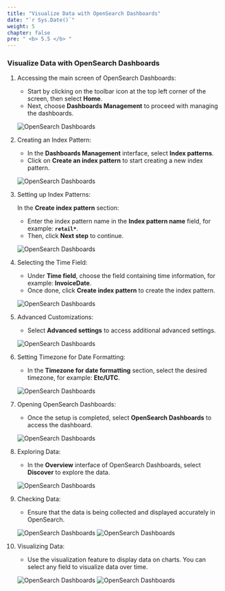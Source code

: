 ```yaml
---
title: "Visualize Data with OpenSearch Dashboards"
date: "`r Sys.Date()`"
weight: 5
chapter: false
pre: " <b> 5.5 </b> "
---
```


### Visualize Data with OpenSearch Dashboards

1. Accessing the main screen of OpenSearch Dashboards:

   - Start by clicking on the toolbar icon at the top left corner of the screen, then select **Home**.
   - Next, choose **Dashboards Management** to proceed with managing the dashboards.

   ![OpenSearch Dashboards](/ws2-bussiness-intelligence-system-aws/images/5.2-IngestRealTimeData/createlayer-00060.png?featherlight=false&width=70pc)

2. Creating an Index Pattern:

   - In the **Dashboards Management** interface, select **Index patterns**.
   - Click on **Create an index pattern** to start creating a new index pattern.

   ![OpenSearch Dashboards](/ws2-bussiness-intelligence-system-aws/images/5.2-IngestRealTimeData/createlayer-00061.png?featherlight=false&width=70pc)

3. Setting up Index Patterns:

   In the **Create index pattern** section:

   - Enter the index pattern name in the **Index pattern name** field, for example: **`retail*`**.
   - Then, click **Next step** to continue.

   ![OpenSearch Dashboards](/ws2-bussiness-intelligence-system-aws/images/5.2-IngestRealTimeData/createlayer-00064.png?featherlight=false&width=70pc)

4. Selecting the Time Field:

   - Under **Time field**, choose the field containing time information, for example: **InvoiceDate**.
   - Once done, click **Create index pattern** to create the index pattern.

   ![OpenSearch Dashboards](/ws2-bussiness-intelligence-system-aws/images/5.2-IngestRealTimeData/createlayer-00065.png?featherlight=false&width=70pc)

5. Advanced Customizations:

   - Select **Advanced settings** to access additional advanced settings.

   ![OpenSearch Dashboards](/ws2-bussiness-intelligence-system-aws/images/5.2-IngestRealTimeData/createlayer-00066.png?featherlight=false&width=70pc)

6. Setting Timezone for Date Formatting:

   - In the **Timezone for date formatting** section, select the desired timezone, for example: **Etc/UTC**.

   ![OpenSearch Dashboards](/ws2-bussiness-intelligence-system-aws/images/5.2-IngestRealTimeData/createlayer-00067.png?featherlight=false&width=70pc)

7. Opening OpenSearch Dashboards:

   - Once the setup is completed, select **OpenSearch Dashboards** to access the dashboard.

   ![OpenSearch Dashboards](/ws2-bussiness-intelligence-system-aws/images/5.2-IngestRealTimeData/createlayer-00068.png?featherlight=false&width=70pc)

8. Exploring Data:

   - In the **Overview** interface of OpenSearch Dashboards, select **Discover** to explore the data.

   ![OpenSearch Dashboards](/ws2-bussiness-intelligence-system-aws/images/5.2-IngestRealTimeData/createlayer-00069.png?featherlight=false&width=70pc)

9. Checking Data:

   - Ensure that the data is being collected and displayed accurately in OpenSearch.

   ![OpenSearch Dashboards](/ws2-bussiness-intelligence-system-aws/images/5.2-IngestRealTimeData/createlayer-00073.png?featherlight=false&width=70pc)
   ![OpenSearch Dashboards](/ws2-bussiness-intelligence-system-aws/images/5.2-IngestRealTimeData/createlayer-00075.png?featherlight=false&width=70pc)

10. Visualizing Data:

    - Use the visualization feature to display data on charts. You can select any field to visualize data over time.

    ![OpenSearch Dashboards](/ws2-bussiness-intelligence-system-aws/images/5.2-IngestRealTimeData/createlayer-00075.png?featherlight=false&width=70pc)
    ![OpenSearch Dashboards](/ws2-bussiness-intelligence-system-aws/images/5.2-IngestRealTimeData/createlayer-00076.png?featherlight=false&width=70pc)

